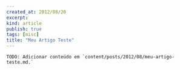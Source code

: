 ```yaml
---
created_at: 2012/08/20
excerpt: 
kind: article
publish: true
tags: [misc]
title: "Meu Artigo Teste"
---
```


    TODO: Adicionar conteúdo em `content/posts/2012/08/meu-artigo-teste.md.`
